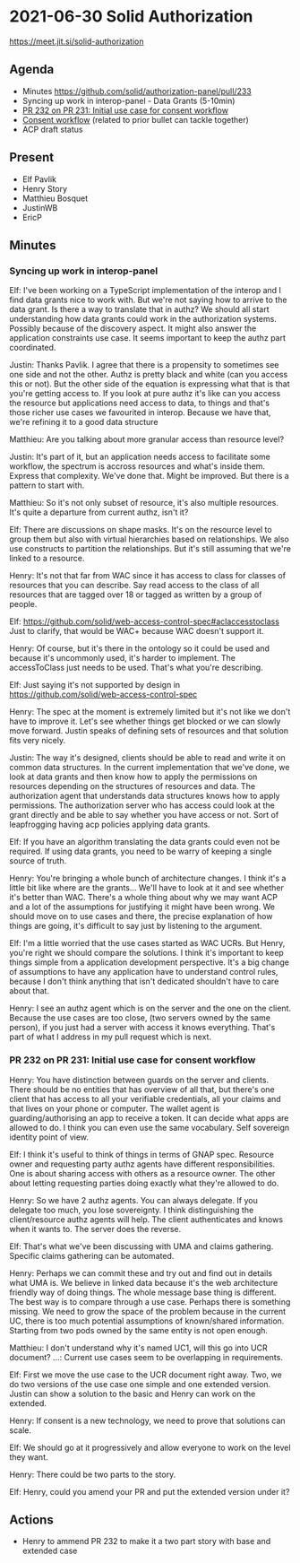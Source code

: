 # 2021-06-30 Solid Authorization

https://meet.jit.si/solid-authorization


## Agenda

* Minutes https://github.com/solid/authorization-panel/pull/233
* Syncing up work in interop-panel - Data Grants (5-10min)
* [PR 232 on PR 231: Initial use case for consent workflow](https://github.com/solid/authorization-panel/pull/232)
* [Consent workflow](https://github.com/solid/authorization-panel/pull/231) (related to prior bullet can tackle together)
* ACP draft status

## Present

* Elf Pavlik
* Henry Story
* Matthieu Bosquet
* JustinWB
* EricP

## Minutes

### Syncing up work in interop-panel

Elf: I've been working on a TypeScript implementation of the interop and I find data grants nice to work with. But we're not saying how to arrive to the data grant. Is there a way to translate that in authz?
We should all start understanding how data grants could work in the authorization systems.
Possibly because of the discovery aspect.
It might also answer the application constraints use case.
It seems important to keep the authz part coordinated.

Justin: Thanks Pavlik. I agree that there is a propensity to sometimes see one side and not the other. Authz is pretty black and white (can you access this or not).
But the other side of the equation is expressing what that is that you're getting access to.
If you look at pure authz it's like can you access the resource but applications need access to data, to things and that's those richer use cases we favourited in interop.
Because we have that, we're refining it to a good data structure 

Matthieu: Are you talking about more granular access than resource level?

Justin: It's part of it, but an application needs access to facilitate some workflow, the spectrum is accross resources and what's inside them. Express that complexity.
We've done that. Might be improved. But there is a pattern to start with.

Matthieu: So it's not only subset of resource, it's also multiple resources.
It's quite a departure from current authz, isn't it?

Elf: There are discussions on shape masks.
It's on the resource level to group them but also with virtual hierarchies based on relationships. We also use constructs to partition the relationships.
But it's still assuming that we're linked to a resource.

Henry: It's not that far from WAC since it has access to class for classes of resources that you can describe. Say read access to the class of all resources that are tagged over 18 or tagged as written by a group of people.

Elf: https://github.com/solid/web-access-control-spec#aclaccesstoclass
Just to clarify, that would be WAC+ because WAC doesn't support it.

Henry: Of course, but it's there in the ontology so it could be used and because it's uncommonly used, it's harder to implement.
The accessToClass just needs to be used. That's what you're describing.

Elf: Just saying it's not supported by design in https://github.com/solid/web-access-control-spec

Henry: The spec at the moment is extremely limited but it's not like we don't have to improve it.
Let's see whether things get blocked or we can slowly move forward.
Justin speaks of defining sets of resources and that solution fits very nicely.

Justin: The way it's designed, clients should be able to read and write it on common data structures.
In the current implementation that we've done, we look at data grants and then know how to apply the permissions on resources depending on the structures of resources and data. The authorization agent that understands data structures knows how to apply permissions.
The authorization server who has access could look at the grant directly and be able to say whether you have access or not.
Sort of leapfrogging having acp policies applying data grants.

Elf: If you have an algorithm translating the data grants could even not be required.
If using data grants, you need to be warry of keeping a single source of truth.

Henry: You're bringing a whole bunch of architecture changes. I think it's a little bit like where are the grants... We'll have to look at it and see whether it's better than WAC.
There's a whole thing about why we may want ACP and a lot of the assumptions for justifying it might have been wrong.
We should move on to use cases and there, the precise explanation of how things are going, it's difficult to say just by listening to the argument.

Elf: I'm a little worried that the use cases started as WAC UCRs. But Henry, you're right we should compare the solutions. I think it's important to keep things simple from a application development perspective.
It's a big change of assumptions to have any application have to understand control rules, because I don't think anything that isn't dedicated shouldn't have to care about that.

Henry: I see an authz agent which is on the server and the one on the client. Because the use cases are too close, (two servers owned by the same person), if you just had a server with access it knows everything.
That's part of what I address in my pull request which is next.

### PR 232 on PR 231: Initial use case for consent workflow

Henry: You have distinction between guards on the server and clients. There should be no entities that has overview of all that, but there's one client that has access to all your verifiable credentials, all your claims and that lives on your phone or computer. The wallet agent is guarding/authorising an app to receive a token. It can decide what apps are allowed to do.
I think you can even use the same vocabulary.
Self sovereign identity point of view.

Elf: I think it's useful to think of things in terms of GNAP spec. Resource owner and requesting party authz agents have different responsibilities.
One is about sharing access with others as a resource owner.
The other about letting requesting parties doing exactly what they're allowed to do.

Henry: So we have 2 authz agents. You can always delegate. If you delegate too much, you lose sovereignty. I think distinguishing the client/resource authz agents will help.
The client authenticates and knows when it wants to.
The server does the reverse.

Elf: That's what we've been discussing with UMA and claims gathering.
Specific claims gathering can be automated.

Henry: Perhaps we can commit these and try out and find out in details what UMA is.
We believe in linked data because it's the web architecture friendly way of doing things.
The whole message base thing is different.
The best way is to compare through a use case.
Perhaps there is something missing.
We need to grow the space of the problem because in the current UC, there is too much potential assumptions of known/shared information.
Starting from two pods owned by the same entity is not open enough.

Matthieu: I don't understand why it's named UC1, will this go into UCR document?
...: Current use cases seem to be overlapping in requirements. 

Elf: First we move the use case to the UCR document right away.
Two, we do two versions of the use case one simple and one extended version.
Justin can show a solution to the basic and Henry can work on the extended.

Henry: If consent is a new technology, we need to prove that solutions can scale.

Elf: We should go at it progressively and allow everyone to work on the level they want.

Henry: There could be two parts to the story.

Elf: Henry, could you amend your PR and put the extended version under it?


## Actions

* Henry to ammend PR 232 to make it a two part story with base and extended case
